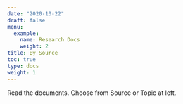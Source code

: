 ```yaml
---
date: "2020-10-22"
draft: false
menu:
  example:
    name: Research Docs
    weight: 2
title: By Source
toc: true
type: docs
weight: 1
---
```


Read the documents. Choose from Source or Topic at left. 